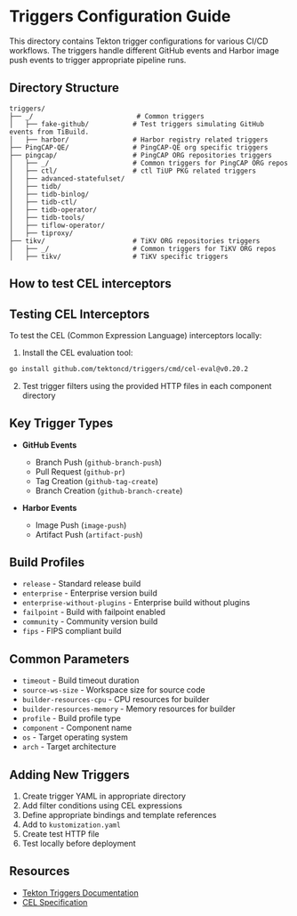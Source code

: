 # Triggers Configuration Guide

This directory contains Tekton trigger configurations for various CI/CD workflows. The triggers handle different GitHub events and Harbor image push events to trigger appropriate pipeline runs.

## Directory Structure

```
triggers/
├── _/                          # Common triggers
│   ├── fake-github/           # Test triggers simulating GitHub events from TiBuild.
│   ├── harbor/                # Harbor registry related triggers
├── PingCAP-QE/                # PingCAP-QE org specific triggers
├── pingcap/                   # PingCAP ORG repositories triggers
│   ├── _/                     # Common triggers for PingCAP ORG repos
│   ├── ctl/                   # ctl TiUP PKG related triggers
│   ├── advanced-statefulset/
│   ├── tidb/
│   ├── tidb-binlog/
│   ├── tidb-ctl/
│   ├── tidb-operator/
│   ├── tidb-tools/
│   ├── tiflow-operator/
│   ├── tiproxy/
├── tikv/                      # TiKV ORG repositories triggers
│   ├── _/                     # Common triggers for TiKV ORG repos
│   ├── tikv/                  # TiKV specific triggers
```

## How to test CEL interceptors

## Testing CEL Interceptors

To test the CEL (Common Expression Language) interceptors locally:

1. Install the CEL evaluation tool:
```bash
go install github.com/tektoncd/triggers/cmd/cel-eval@v0.20.2
```

2. Test trigger filters using the provided HTTP files in each component directory

## Key Trigger Types

- **GitHub Events**
  - Branch Push (`github-branch-push`)
  - Pull Request (`github-pr`)
  - Tag Creation (`github-tag-create`)
  - Branch Creation (`github-branch-create`)

- **Harbor Events**
  - Image Push (`image-push`)
  - Artifact Push (`artifact-push`)

## Build Profiles

- `release` - Standard release build
- `enterprise` - Enterprise version build
- `enterprise-without-plugins` - Enterprise build without plugins
- `failpoint` - Build with failpoint enabled
- `community` - Community version build
- `fips` - FIPS compliant build

## Common Parameters

- `timeout` - Build timeout duration
- `source-ws-size` - Workspace size for source code
- `builder-resources-cpu` - CPU resources for builder
- `builder-resources-memory` - Memory resources for builder
- `profile` - Build profile type
- `component` - Component name
- `os` - Target operating system
- `arch` - Target architecture

## Adding New Triggers

1. Create trigger YAML in appropriate directory
2. Add filter conditions using CEL expressions
3. Define appropriate bindings and template references
4. Add to `kustomization.yaml`
5. Create test HTTP file
6. Test locally before deployment

## Resources

- [Tekton Triggers Documentation](https://tekton.dev/docs/triggers/)
- [CEL Specification](https://github.com/google/cel-spec)
